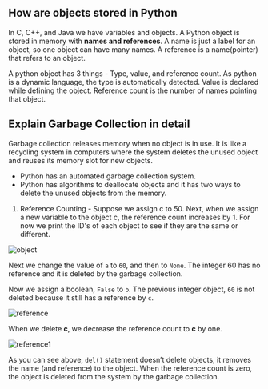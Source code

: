 ## How are objects stored in Python
In C, C++, and Java we have variables and objects. A Python object is stored in memory with **names and references**. 
A name is just a label for an object, so one object can have many names. 
A reference is a name(pointer) that refers to an object.

A python object has 3 things -  Type, value, and reference count. As python is a dynamic language, the type is automatically detected. Value is 
declared while defining the object. Reference count is the number of names pointing that object. 

## Explain Garbage Collection in detail
Garbage collection releases memory when no object is in use. It is like a recycling system in computers where the system deletes the unused object and 
reuses its memory slot for new objects.

- Python has an automated garbage collection system.
- Python has algorithms to deallocate objects and it has two ways to delete the unused objects from the memory.

1. Reference Counting - Suppose we assign c to 50. Next, when we assign a new variable to the object c, the reference count increases by 1.
For now we print the ID's of each object to see if they are the same or different.

![object](https://github.com/samueldsingh/python-dev-90-days-bootcamp/assets/62851341/12f8cb3e-3933-43e2-b987-ba00e9be0474)

Next we change the value of ```a``` to ```60```, and then to ```None```. The integer 60 has no reference and it is deleted by the garbage collection.

Now we assign a boolean, ```False``` to ```b```. The previous integer object, ```60``` is not deleted because it still has a reference by ```c```.

![reference](https://github.com/samueldsingh/python-dev-90-days-bootcamp/assets/62851341/ba8519dc-d611-4339-b26b-abebabc7762d)

When we delete **c**, we decrease the reference count to **c** by one.

![reference1](https://github.com/samueldsingh/python-dev-90-days-bootcamp/assets/62851341/10d08de5-dcdc-4476-af1f-c8bf7d2a6569)

As you can see above, ```del()``` statement doesn’t delete objects, it removes the name (and reference) to the object. When the reference count is zero, the object is deleted from the system by the garbage collection.
